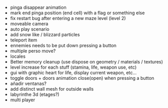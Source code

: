 - pinga disappear animation
- mark end pinga position (end cell) with a flag or something else
- fix restart bug after entering a new maze level (level 2)
- moveable camera
- auto play scenario
- add snow like / blizzard particles
- teleport item
- ennemies needs to be put down pressing a button
- multiple perso move?
- locales
- Better memory cleanup (use dispose on geometry / materials / textures)
- level increase for each stuff (stamina, life, weapon use, etc)
- gui  with graphic heart for life, display current weapon, etc...
- toggle doors + doors animation close(open) when pressing a button
- añadir ventanas?
- add distinct wall mesh for outside walls
- labyrinthe 3d (etages?)
- multi player
